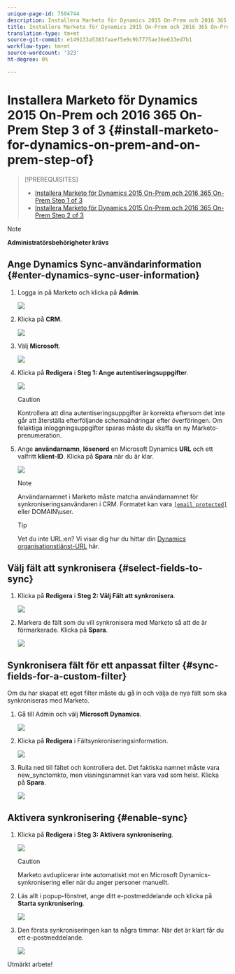 ```yaml
---
unique-page-id: 7504744
description: Installera Marketo för Dynamics 2015 On-Prem och 2016 365 On-Prem Step 3 of 3 - Marketo Docs - produktdokumentation
title: Installera Marketo för Dynamics 2015 On-Prem och 2016 365 On-Prem Step 3 of 3
translation-type: tm+mt
source-git-commit: e149133a5383faaef5e9c9b7775ae36e633ed7b1
workflow-type: tm+mt
source-wordcount: '323'
ht-degree: 0%

---
```



# Installera Marketo för Dynamics 2015 On-Prem och 2016 365 On-Prem Step 3 of 3 {#install-marketo-for-dynamics-on-prem-and-on-prem-step-of}

>[!PREREQUISITES]
>
>* [Installera Marketo för Dynamics 2015 On-Prem och 2016 365 On-Prem Step 1 of 3](step-1-of-3-install.md)
>* [Installera Marketo för Dynamics 2015 On-Prem och 2016 365 On-Prem Step 2 of 3](step-2-of-3-set-up.md)

>



>[!NOTE]
>
>**Administratörsbehörigheter krävs**

## Ange Dynamics Sync-användarinformation {#enter-dynamics-sync-user-information}

1. Logga in på Marketo och klicka på **Admin**.

   ![](assets/login-admin.png)

1. Klicka på **CRM**.

   ![](assets/image2015-3-16-9-47-34.png)

1. Välj **Microsoft**.

   ![](assets/image2015-3-16-9-50-6.png)

1. Klicka på **Redigera** i **Steg 1: Ange autentiseringsuppgifter**.

   ![](assets/image2015-3-16-9-48-43.png)

   >[!CAUTION]
   >
   >Kontrollera att dina autentiseringsuppgifter är korrekta eftersom det inte går att återställa efterföljande schemaändringar efter överföringen. Om felaktiga inloggningsuppgifter sparas måste du skaffa en ny Marketo-prenumeration.

1. Ange **användarnamn**, **lösenord** en Microsoft Dynamics **URL** och ett valfritt **klient-ID**. Klicka på **Spara** när du är klar.

   ![](assets/client-id.png)

   >[!NOTE]
   >
   >Användarnamnet i Marketo måste matcha användarnamnet för synkroniseringsanvändaren i CRM. Formatet kan vara [`[email protected]`](http://docs.marketo.com/cdn-cgi/l/email-protection#8cf9ffe9fecce8e3e1ede5e2a2efe3e1) eller DOMAIN\user.

   >[!TIP]
   >
   >Vet du inte URL:en? Vi visar dig hur du hittar din [Dynamics organisationstjänst-URL](../../../../../product-docs/crm-sync/microsoft-dynamics-sync/sync-setup/view-the-organization-service-url.md) här.

## Välj fält att synkronisera {#select-fields-to-sync}

1. Klicka på **Redigera** i **Steg 2: Välj Fält att synkronisera**.

   ![](assets/image2015-3-16-9-51-28.png)

1. Markera de fält som du vill synkronisera med Marketo så att de är förmarkerade. Klicka på **Spara**.

   ![](assets/image2016-8-25-15-3a14-3a28.png)

## Synkronisera fält för ett anpassat filter {#sync-fields-for-a-custom-filter}

Om du har skapat ett eget filter måste du gå in och välja de nya fält som ska synkroniseras med Marketo.

1. Gå till Admin och välj **Microsoft Dynamics**.

   ![](assets/image2015-10-9-9-3a50-3a9.png)

1. Klicka på **Redigera** i Fältsynkroniseringsinformation.

   ![](assets/image2015-10-9-9-3a52-3a23.png)

1. Rulla ned till fältet och kontrollera det. Det faktiska namnet måste vara new_synctomkto, men visningsnamnet kan vara vad som helst. Klicka på **Spara**.

   ![](assets/image2016-8-25-15-3a15-3a35.png)

## Aktivera synkronisering {#enable-sync}

1. Klicka på **Redigera** i **Steg 3: Aktivera synkronisering**.

   ![](assets/image2015-3-16-9-52-2.png)

   >[!CAUTION]
   >
   >Marketo avduplicerar inte automatiskt mot en Microsoft Dynamics-synkronisering eller när du anger personer manuellt.

1. Läs allt i popup-fönstret, ange ditt e-postmeddelande och klicka på **Starta synkronisering**.

   ![](assets/image2015-3-30-14-3a23-3a13.png)

1. Den första synkroniseringen kan ta några timmar. När det är klart får du ett e-postmeddelande.

   ![](assets/image2015-3-16-9-59-51.png)

Utmärkt arbete!
